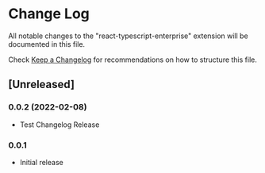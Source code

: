 # Change Log

All notable changes to the "react-typescript-enterprise" extension will be documented in this file.

Check [Keep a Changelog](http://keepachangelog.com/) for recommendations on how to structure this file.

## [Unreleased]

### 0.0.2 (2022-02-08)
* Test Changelog Release

### 0.0.1
* Initial release